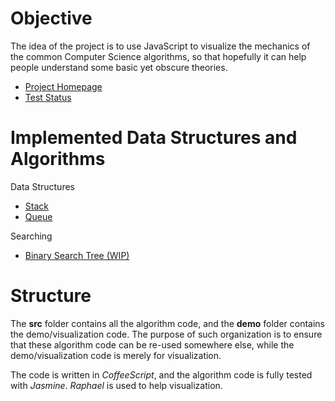 # Objective

The idea of the project is to use JavaScript to visualize the mechanics of the common Computer Science algorithms, so that hopefully it can help people understand some basic yet obscure theories.

- [Project Homepage](http://marty-wang.github.com/Algorithms/)
- [Test Status](http://marty-wang.github.com/Algorithms/test-js/SpecRunner.html)

# Implemented Data Structures and Algorithms

Data Structures

- [Stack](http://marty-wang.github.com/Algorithms/demo/basics.html#stack)
- [Queue](http://marty-wang.github.com/Algorithms/demo/basics.html#queue)

Searching

- [Binary Search Tree (WIP)](http://marty-wang.github.com/Algorithms/demo/binary_search_tree.html)

# Structure

The **src** folder contains all the algorithm code, and the **demo** folder contains the demo/visualization code. The purpose of such organization is to ensure that these algorithm code can be re-used somewhere else, while the demo/visualization code is merely for visualization.

The code is written in *CoffeeScript*, and the algorithm code is fully tested with *Jasmine*. *Raphael* is used to help visualization.  